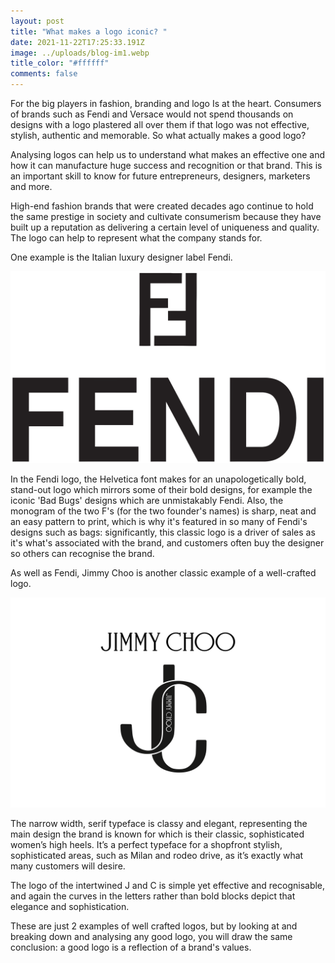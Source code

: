 ```yaml
---
layout: post
title: "What makes a logo iconic? "
date: 2021-11-22T17:25:33.191Z
image: ../uploads/blog-im1.webp
title_color: "#ffffff"
comments: false
---
```

For the big players in fashion, branding and logo Is at the heart. Consumers of brands such as Fendi and Versace would not spend thousands on designs with a logo plastered all over them if that logo was not effective, stylish, authentic and memorable. So what actually makes a good logo?  

Analysing logos can help us to understand what makes an effective one and how it can manufacture huge success and recognition or that brand. This is an important skill to know for future entrepreneurs, designers, marketers and more.

High-end fashion brands that were created decades ago continue to hold the same prestige in society and cultivate consumerism because they have built up a reputation as delivering a certain level of uniqueness and quality. The logo can help to represent what the company stands for.

One example is the Italian luxury designer label Fendi.

![Sourced from Wikimedia ](../uploads/im2.png)

In the Fendi logo, the Helvetica font makes for an unapologetically bold, stand-out logo which mirrors some of their bold designs, for example the iconic 'Bad Bugs' designs which are unmistakably Fendi. Also, the monogram of the two F's (for the two founder's names) is sharp, neat and an easy pattern to print, which is why it's featured in so many of Fendi's designs such as bags: significantly, this classic logo is a driver of sales as it's what's associated with the brand, and customers often buy the designer so others can recognise the brand.

As well as Fendi, Jimmy Choo is another classic example of a well-crafted logo.

![Sourced from Logo Wine](../uploads/choo.png)

The narrow width, serif typeface is classy and elegant, representing the main design the brand is known for which is their classic, sophisticated women’s high heels. It’s a perfect typeface for a shopfront stylish, sophisticated areas, such as Milan and rodeo drive, as it’s exactly what many customers will desire.

The logo of the intertwined J and C is simple yet effective and recognisable, and again the curves in the letters rather than bold blocks depict that elegance and sophistication.

These are just 2 examples of well crafted logos, but by looking at and breaking down and analysing any good logo, you will draw the same conclusion: a good logo is a reflection of a brand's values.